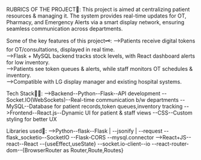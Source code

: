 RUBRICS OF THE PROJECT📝:
This project is aimed at centralizing patient resources & managing it.
The system provides real-time updates for OT, Pharmacy, and Emergency Alerts via a smart display network, ensuring 
seamless communication across departments.

Some of the key features of this project🗝️:
-->Patients receive digital tokens for OT/consultations, displayed in real time.  
-->Flask + MySQL backend tracks stock levels, with React dashboard alerts for low inventory.  
-->Patients see token queues & alerts, while staff monitors OT schedules & inventory.  
-->Compatible with LG display manager and existing hospital systems.  

Tech Stack👩‍💻:
-->Backend--Python--Flask--API development
                  --Socket.IO(WebSockets)--Real-time communication b/w departments
          --MySQL--Database for patient records,token queues,inventory tracking
-->Frontend--React.js--Dynamic UI for patient & staff views
           --CSS--Custom styling for better UX

Libraries used📖:
-->Python--flask--Flask
         |      --jsonify
         |      --request
         --flask_socketio--SocketIO
         --Flask-CORS
         --mysql.connector
-->React+JS--react--React
                  --{useEffect,useState}
           --socket.io-client--io
           --react-router-dom--{BrowserRouter as Router,Route,Routes}
         
